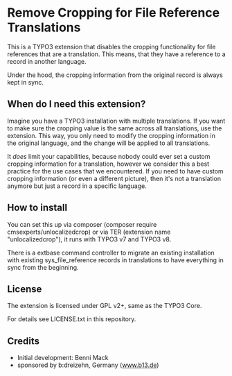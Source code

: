 # Remove Cropping for File Reference Translations

This is a TYPO3 extension that disables the cropping functionality
for file references that are a translation. This means, that they have a reference
to a record in another language.

Under the hood, the cropping information from the original record is always kept in sync.

## When do I need this extension?

Imagine you have a TYPO3 installation with multiple translations. If you want to make sure the cropping value
is the same across all translations, use the extension. This way, you only need to modify the cropping information
in the original language, and the change will be applied to all translations.

It *does* limit your capabilities, because nobody could ever set a custom cropping information for a translation,
however we consider this a best practice for the use cases that we encountered. If you need to have custom cropping
information (or even a different picture), then it's not a translation anymore but just a record in a specific language.

## How to install

You can set this up via composer (composer require cmsexperts/unlocalizedcrop) or via TER (extension name "unlocalizedcrop"),
it runs with TYPO3 v7 and TYPO3 v8.

There is a extbase command controller to migrate an existing installation with existing sys_file_reference records in translations
to have everything in sync from the beginning.

## License

The extension is licensed under GPL v2+, same as the TYPO3 Core.

For details see LICENSE.txt in this repository.


## Credits

* Initial development: Benni Mack
* sponsored by b:dreizehn, Germany (www.b13.de)
